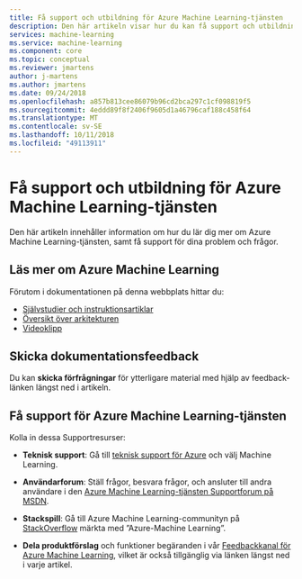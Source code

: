 ```yaml
---
title: Få support och utbildning för Azure Machine Learning-tjänsten
description: Den här artikeln visar hur du kan få support och utbildning för Azure Machine Learning-tjänsten
services: machine-learning
ms.service: machine-learning
ms.component: core
ms.topic: conceptual
ms.reviewer: jmartens
author: j-martens
ms.author: jmartens
ms.date: 09/24/2018
ms.openlocfilehash: a857b813cee86079b96cd2bca297c1cf098819f5
ms.sourcegitcommit: 4eddd89f8f2406f9605d1a46796caf188c458f64
ms.translationtype: MT
ms.contentlocale: sv-SE
ms.lasthandoff: 10/11/2018
ms.locfileid: "49113911"
---
```

# <a name="get-support-and-training-for-azure-machine-learning-service"></a>Få support och utbildning för Azure Machine Learning-tjänsten

Den här artikeln innehåller information om hur du lär dig mer om Azure Machine Learning-tjänsten, samt få support för dina problem och frågor. 

## <a name="learn-more-about-azure-machine-learning"></a>Läs mer om Azure Machine Learning

Förutom i dokumentationen på denna webbplats hittar du:
+ [Självstudier och instruktionsartiklar](../service/index.yml)
+ [Översikt över arkitekturen](../service/concept-azure-machine-learning-architecture.md)
+ [Videoklipp](https://azure.microsoft.com/resources/videos/index/?services=machine-learning)

## <a name="submit-doc-feedback"></a>Skicka dokumentationsfeedback 

Du kan **skicka förfrågningar** för ytterligare material med hjälp av feedback-länken längst ned i artikeln.

## <a name="get-support-for-azure-machine-learning-service"></a>Få support för Azure Machine Learning-tjänsten

Kolla in dessa Supportresurser:

+ **Teknisk support**: Gå till [teknisk support för Azure](https://azure.microsoft.com/support/options/) och välj Machine Learning. 

+ **Användarforum**: Ställ frågor, besvara frågor, och ansluter till andra användare i den [Azure Machine Learning-tjänsten Supportforum på MSDN](https://aka.ms/aml-forum-service).

+ **Stackspill**: Gå till Azure Machine Learning-communityn på [StackOverflow](https://stackoverflow.com/questions/tagged/azure-machine-learning) märkta med ”Azure-Machine Learning”.

+ **Dela produktförslag** och funktioner begäranden i vår [Feedbackkanal för Azure Machine Learning](https://feedback.azure.com/forums/257792-machine-learning), vilket är också tillgänglig via länken längst ned i varje artikel. 
